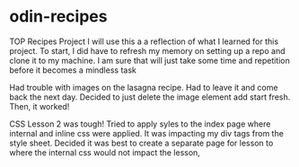 # odin-recipes
TOP Recipes Project
I will use this a a reflection of what I learned for this project. 
To start, I did have to refresh my memory on setting up a repo and clone it to my machine. I am sure that will just take some time and repetition before it becomes a mindless task

Had trouble with images on the lasagna recipe. Had to leave it and come back the next day. Decided to just delete the image element add start fresh. Then, it worked!

CSS Lesson 2 was tough! Tried to apply syles to the index page where internal and inline css were applied. It was impacting my div tags from the style sheet. Decided it was best to create a separate page for lesson to where the internal css would not impact the lesson,